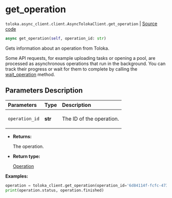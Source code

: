 # get_operation
`toloka.async_client.client.AsyncTolokaClient.get_operation` | [Source code](https://github.com/Toloka/toloka-kit/blob/v1.2.1/src/async_client/client.py#L0)

```python
async get_operation(self, operation_id: str)
```

Gets information about an operation from Toloka.


Some API requests, for example uploading tasks or opening a pool, are processed as asynchronous operations that run in the background.
You can track their progress or wait for them to complete by calling the [wait_operation](toloka.client.TolokaClient.wait_operation.md) method.

## Parameters Description

| Parameters | Type | Description |
| :----------| :----| :-----------|
`operation_id`|**str**|<p>The ID of the operation.</p>

* **Returns:**

  The operation.

* **Return type:**

  [Operation](toloka.client.operations.Operation.md)

**Examples:**


```python
operation = toloka_client.get_operation(operation_id='6d84114f-fcfc-473d-8249-1a4f3ea550eb')
print(operation.status, operation.finished)
```
